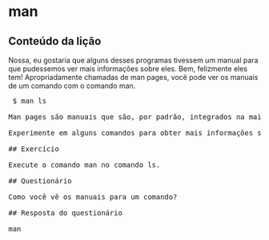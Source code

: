 # man

## Conteúdo da lição

Nossa, eu gostaria que alguns desses programas tivessem um manual para que pudessemos ver mais informações sobre eles. Bem, felizmente eles tem! Apropriadamente chamadas de man pages, você pode ver os manuais de um comando com o comando man.

<pre> $ man ls </ pre>

Man pages são manuais que são, por padrão, integrados na maioria dos sistemas operacionais Linux. Eles fornecem documentação sobre comandos e outros aspectos do sistema.

Experimente em alguns comandos para obter mais informações sobre eles.

## Exercício

Execute o comando man no comando ls.

## Questionário

Como você vê os manuais para um comando?

## Resposta do questionário

man

